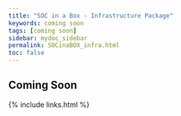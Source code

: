 ```yaml
---
title: "SOC in a Box - Infrastructure Package"
keywords: coming soon
tags: [coming soon]
sidebar: mydoc_sidebar
permalink: SOCinaBOX_infra.html
toc: false
---
```


## Coming Soon


{% include links.html %}

